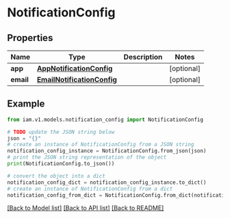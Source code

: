 # NotificationConfig


## Properties

Name | Type | Description | Notes
------------ | ------------- | ------------- | -------------
**app** | [**AppNotificationConfig**](AppNotificationConfig.md) |  | [optional] 
**email** | [**EmailNotificationConfig**](EmailNotificationConfig.md) |  | [optional] 

## Example

```python
from iam.v1.models.notification_config import NotificationConfig

# TODO update the JSON string below
json = "{}"
# create an instance of NotificationConfig from a JSON string
notification_config_instance = NotificationConfig.from_json(json)
# print the JSON string representation of the object
print(NotificationConfig.to_json())

# convert the object into a dict
notification_config_dict = notification_config_instance.to_dict()
# create an instance of NotificationConfig from a dict
notification_config_from_dict = NotificationConfig.from_dict(notification_config_dict)
```
[[Back to Model list]](../README.md#documentation-for-models) [[Back to API list]](../README.md#documentation-for-api-endpoints) [[Back to README]](../README.md)


